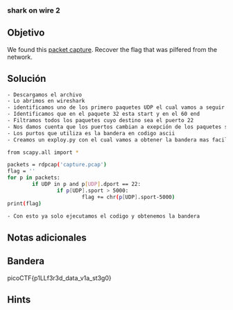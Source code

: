 ### shark on wire 2
## Objetivo

We found this [packet capture](https://jupiter.challenges.picoctf.org/static/b506393b6f9d53b94011df000c534759/capture.pcap). Recover the flag that was pilfered from the network.
## Solución
```bash
- Descargamos el archivo
- Lo abrimos en wireshark
- identificamos uno de los primero paquetes UDP el cual vamos a seguir el stream de ese paquete
- Identificamos que en el paquete 32 esta start y en el 60 end
- Filtramos todos los paquetes cuyo destino sea el puerto 22
- Nos damos cuenta que los puertos cambian a exepción de los paquetes start y end
- Los purtos que utiliza es la bandera en codigo ascii
- Creamos un exploy.py con el cual vamos a obtener la bandera mas facilmente

from scapy.all import *

packets = rdpcap('capture.pcap')
flag = ''
for p in packets:
        if UDP in p and p[UDP].dport == 22:
                if p[UDP].sport > 5000:   
                        flag += chr(p[UDP].sport-5000)
print(flag)

- Con esto ya solo ejecutamos el codigo y obtenemos la bandera
```
## Notas adicionales

## Bandera

picoCTF{p1LLf3r3d_data_v1a_st3g0}
## Hints